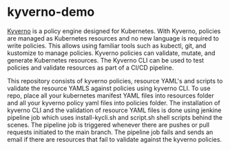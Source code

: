 # kyverno-demo


[Kyverno](https://kyverno.io/#td-block-1) is a policy engine designed for Kubernetes. With Kyverno, policies are managed as Kubernetes resources and no new language is required to write policies. This allows using familiar tools such as kubectl, git, and kustomize to manage policies. Kyverno policies can validate, mutate, and generate Kubernetes resources. The Kyverno CLI can be used to test policies and validate resources as part of a CI/CD pipeline.

This repository consists of kyverno policies, resource YAML's and scripts to validate the resource YAMLS against policies using kyverno CLI.
To use repo, place all your kubernetes manifest YAML files into resources folder and all your kyverno policy yaml files into policies folder. The installation of kyverno CLI and the validation of resource YAML files is done using jenkine pipeline job which uses install-kycli.sh and script.sh shell scripts behind the scenes. The pipeline job is triggered whenever there are pushes or pull requests initiated to the main branch. The pipeline job fails and sends an email if there are resources that fail to validate against the kyverno policies. 
